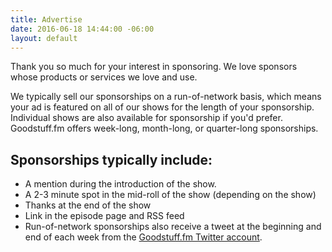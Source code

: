 ```yaml
---
title: Advertise
date: 2016-06-18 14:44:00 -06:00
layout: default
---
```


Thank you so much for your interest in sponsoring. We love sponsors whose products or services we love and use.

We typically sell our sponsorships on a run-of-network basis, which means your ad is featured on all of our shows for the length of your sponsorship. Individual shows are also available for sponsorship if you'd prefer. Goodstuff.fm offers week-long, month-long, or quarter-long sponsorships.

## Sponsorships typically include:

* A mention during the introduction of the show.
* A 2-3 minute spot in the mid-roll of the show (depending on the show)
* Thanks at the end of the show
* Link in the episode page and RSS feed
* Run-of-network sponsorships also receive a tweet at the beginning and end of each week from the [Goodstuff.fm Twitter account][1].

[1]: http://www.twitter.com/goodstufffm
